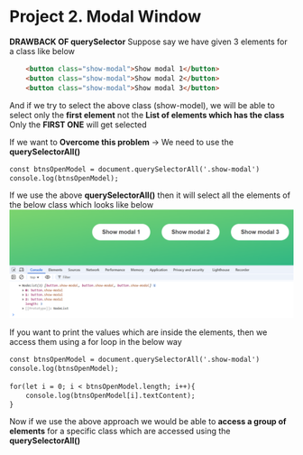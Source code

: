 # Project 2. Modal Window

**DRAWBACK OF querySelector**
Suppose say we have given 3 elements for a class like below 
```HTML
    <button class="show-modal">Show modal 1</button>
    <button class="show-modal">Show modal 2</button>
    <button class="show-modal">Show modal 3</button>
```
And if we try to select the above class (show-model), we will be able to select only the **first element** not the **List of elements which has the class**
Only the **FIRST ONE** will get selected

If we want to **Overcome this problem** -> We need to use the **querySelectorAll()**
```JS
const btnsOpenModel = document.querySelectorAll('.show-modal')
console.log(btnsOpenModel);
```
If we use the above **querySelectorAll()** then it will select all the elements of the below class which looks like below 
![Use of querySelectorAll()](./images/Usage%20of%20querySelector().png)

If you want to print the values which are inside the elements, then we access them using a for loop in the below way
```JS
const btnsOpenModel = document.querySelectorAll('.show-modal')
console.log(btnsOpenModel);

for(let i = 0; i < btnsOpenModel.length; i++){
    console.log(btnsOpenModel[i].textContent);
}
```
Now if we use the above approach we would be able to **access a group of elements** for a specific class which are accessed using the **querySelectorAll()**





